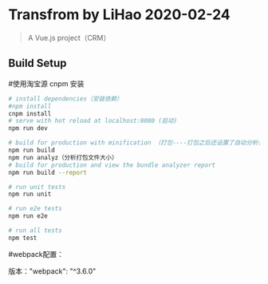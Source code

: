# Transfrom by LiHao  2020-02-24

> A Vue.js project（CRM）

## Build Setup
#使用淘宝源 cnpm 安装
``` bash
# install dependencies（安装依赖）
#npm install
cnpm install
# serve with hot reload at localhost:8080 (启动)
npm run dev

# build for production with minification （打包----打包之后还设置了自动分析包大小的插件【analyz】--自动打开浏览器）
npm run build
npm run analyz（分析打包文件大小）
# build for production and view the bundle analyzer report
npm run build --report

# run unit tests
npm run unit

# run e2e tests
npm run e2e

# run all tests
npm test
```

#webpack配置：

版本："webpack": "^3.6.0"

